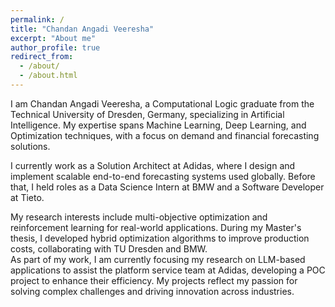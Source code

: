 ```yaml
---
permalink: /
title: "Chandan Angadi Veeresha"
excerpt: "About me"
author_profile: true
redirect_from: 
  - /about/
  - /about.html
---
```


I am Chandan Angadi Veeresha, a Computational Logic graduate from the Technical University of Dresden, Germany, specializing in Artificial Intelligence. My expertise spans Machine Learning, Deep Learning, and Optimization techniques, with a focus on demand and financial forecasting solutions.

I currently work as a Solution Architect at Adidas, where I design and implement scalable end-to-end forecasting systems used globally. Before that, I held roles as a Data Science Intern at BMW and a Software Developer at Tieto.

My research interests include multi-objective optimization and reinforcement learning for real-world applications. During my Master's thesis, I developed hybrid optimization algorithms to improve production costs, collaborating with TU Dresden and BMW.  
As part of my work, I am currently focusing my research on LLM-based applications to assist the platform service team at Adidas, developing a POC project to enhance their efficiency. My projects reflect my passion for solving complex challenges and driving innovation across industries.